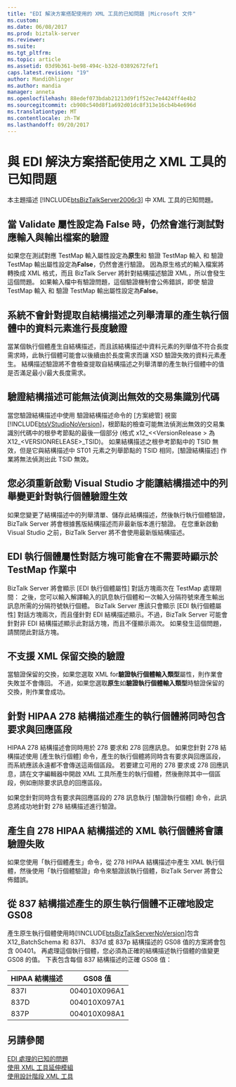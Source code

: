 ```yaml
---
title: "EDI 解決方案搭配使用的 XML 工具的已知問題 |Microsoft 文件"
ms.custom: 
ms.date: 06/08/2017
ms.prod: biztalk-server
ms.reviewer: 
ms.suite: 
ms.tgt_pltfrm: 
ms.topic: article
ms.assetid: 03d9b361-be98-494c-b32d-03892672fef1
caps.latest.revision: "19"
author: MandiOhlinger
ms.author: mandia
manager: anneta
ms.openlocfilehash: 88edef073bdab21213d9f1f52ec7e4424ff4e4b2
ms.sourcegitcommit: cb908c540d8f1a692d01dc8f313e16cb4b4e696d
ms.translationtype: MT
ms.contentlocale: zh-TW
ms.lasthandoff: 09/20/2017
---
```

# <a name="known-issues-with-xml-tools-used-with-edi-solutions"></a>與 EDI 解決方案搭配使用之 XML 工具的已知問題
本主題描述 [!INCLUDE[btsBizTalkServer2006r3](../includes/btsbiztalkserver2006r3-md.md)] 中 XML 工具的已知問題。  
  
## <a name="validation-of-test-map-input-and-output-file-still-occurs-when-the-validate-property-is-set-to-false"></a>當 Validate 屬性設定為 False 時，仍然會進行測試對應輸入與輸出檔案的驗證  
 如果您在測試對應 TestMap 輸入屬性設定為**原生**和 驗證 TestMap 輸入 和 驗證 TestMap 輸出屬性設定為**False**，仍然會進行驗證。 因為原生格式的輸入檔案將轉換成 XML 格式，而且 BizTalk Server 將針對結構描述驗證 XML，所以會發生這個問題。 如果輸入檔中有驗證問題，這個驗證機制會公佈錯誤，即使 驗證 TestMap 輸入 和 驗證 TestMap 輸出屬性設定為**False**。  
  
## <a name="length-validation-is-not-performed-on-a-data-element-in-a-generated-instance-that-is-pulled-from-an-enum-list-in-the-schema"></a>系統不會針對提取自結構描述之列舉清單的產生執行個體中的資料元素進行長度驗證  
 當某個執行個體產生自結構描述，而且該結構描述中資料元素的列舉值不符合長度需求時，此執行個體可能會以後續由於長度需求而讓 XSD 驗證失敗的資料元素產生。 結構描述驗證將不會檢查提取自結構描述之列舉清單的產生執行個體中的值是否滿足最小/最大長度需求。  
  
## <a name="validate-schema-may-not-detect-an-invalid-transaction-set-id-code"></a>驗證結構描述可能無法偵測出無效的交易集識別代碼  
 當您驗證結構描述中使用 驗證結構描述命令的 [方案總管] 視窗[!INCLUDE[btsVStudioNoVersion](../includes/btsvstudionoversion-md.md)]，根節點的檢查可能無法偵測出無效的交易集識別代碼中的根參考節點的最後一個部分 (格式 x12_<\<VersionRelease > 為 X12_&LT;VERSIONRELEASE&GT;_TSID)。 如果結構描述之根參考節點中的 TSID 無效，但是它與結構描述中 ST01 元素之列舉節點的 TSID 相同，[驗證結構描述] 作業將無法偵測出此 TSID 無效。  
  
## <a name="visual-studio-must-be-restarted-to-make-an-enum-change-in-a-schema-effective-for-instance-validation"></a>您必須重新啟動 Visual Studio 才能讓結構描述中的列舉變更針對執行個體驗證生效  
 如果您變更了結構描述中的列舉清單、儲存此結構描述，然後執行執行個體驗證，BizTalk Server 將會根據舊版結構描述而非最新版本進行驗證。 在您重新啟動 Visual Studio 之前，BizTalk Server 將不會使用最新版結構描述。  
  
## <a name="the-edi-instance-properties-dialog-box-may-be-displayed-when-not-needed-in-the-testmap-operation"></a>EDI 執行個體屬性對話方塊可能會在不需要時顯示於 TestMap 作業中  
 BizTalk Server 將會顯示 [EDI 執行個體屬性] 對話方塊兩次在 TestMap 處理期間： 之後，您可以輸入解譯輸入的訊息執行個體和一次輸入分隔符號來產生輸出訊息所需的分隔符號執行個體。 BizTalk Server 應該只會顯示 [EDI 執行個體屬性] 對話方塊兩次，而且僅針對 EDI 結構描述顯示。不過，BizTalk Server 可能會針對非 EDI 結構描述顯示此對話方塊，而且不僅顯示兩次。 如果發生這個問題，請關閉此對話方塊。  
  
## <a name="validation-of-an-xml-preserved-interchange-is-not-supported"></a>不支援 XML 保留交換的驗證  
 當驗證保留的交換，如果您選取 XML for**驗證執行個體輸入類型**屬性，則作業會失敗並不會傳回。 不過，如果您選取**原生**如**驗證執行個體輸入類型**時驗證保留的交換，則作業會成功。  
  
## <a name="an-instance-generated-for-a-hipaa-278-schema-will-contain-both-request-and-response-sections"></a>針對 HIPAA 278 結構描述產生的執行個體將同時包含要求與回應區段  
 HIPAA 278 結構描述會同時用於 278 要求和 278 回應訊息。 如果您針對 278 結構描述使用 [產生執行個體] 命令，產生的執行個體將同時含有要求與回應區段，而系統應該永遠都不會傳送這兩個區段。 若要建立可用的 278 要求或 278 回應訊息，請在文字編輯器中開啟 XML 工具所產生的執行個體，然後刪除其中一個區段，例如刪除要求訊息的回應區段。  
  
 如果您針對同時含有要求與回應區段的 278 訊息執行 [驗證執行個體] 命令，此訊息將成功地針對 278 結構描述進行驗證。  
  
## <a name="an-xml-instance-generated-from-a-278-hipaa-schema-will-fail-validation"></a>產生自 278 HIPAA 結構描述的 XML 執行個體將會讓驗證失敗  
 如果您使用「執行個體產生」命令，從 278 HIPAA 結構描述中產生 XML 執行個體，然後使用「執行個體驗證」命令來驗證該執行個體，BizTalk Server 將會公佈錯誤。  
  
## <a name="a-native-instance-generated-from-a-837-schema-incorrectly-sets-gs08"></a>從 837 結構描述產生的原生執行個體不正確地設定 GS08  
 產生原生執行個體使用時[!INCLUDE[btsBizTalkServerNoVersion](../includes/btsbiztalkservernoversion-md.md)]包含 X12_BatchSchema 和 837I、 837d 或 837p 結構描述的 GS08 值的方案將會包含 00401。 再處理這個執行個體，您必須為正確的結構描述執行個體的值變更 GS08 的值。  下表包含每個 837 結構描述的正確 GS08 值：  
  
|HIPAA 結構描述|GS08 值|  
|------------------|----------------|  
|837I|004010X096A1|  
|837D|004010X097A1|  
|837P|004010X098A1|  
  
## <a name="see-also"></a>另請參閱  
 [EDI 處理的已知的問題](../core/known-issues-with-edi-processing.md)   
 [使用 XML 工具延伸模組](../core/using-the-xml-tool-extensions.md)   
 [使用設計階段 XML 工具](../core/using-design-time-xml-tools.md)